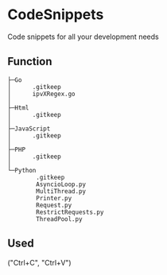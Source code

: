 # CodeSnippets
Code snippets for all your development needs


## Function

```tree
├─Go
│      .gitkeep
│      ipvXRegex.go
│
├─Html
│      .gitkeep
│
├─JavaScript
│      .gitkeep
│
├─PHP
│      .gitkeep
│
└─Python
        .gitkeep
        AsyncioLoop.py
        MultiThread.py
        Printer.py
        Request.py
        RestrictRequests.py
        ThreadPool.py
```


## Used

("Ctrl+C", "Ctrl+V")